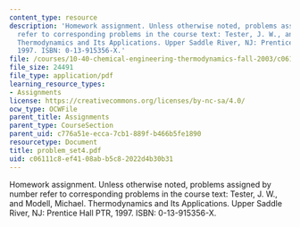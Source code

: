 ```yaml
---
content_type: resource
description: 'Homework assignment. Unless otherwise noted, problems assigned by number
  refer to corresponding problems in the course text: Tester, J. W., and Modell, Michael.
  Thermodynamics and Its Applications. Upper Saddle River, NJ: Prentice Hall PTR,
  1997. ISBN: 0-13-915356-X.'
file: /courses/10-40-chemical-engineering-thermodynamics-fall-2003/c06111c8ef4108abb5c82022d4b30b31_problem_set4.pdf
file_size: 24491
file_type: application/pdf
learning_resource_types:
- Assignments
license: https://creativecommons.org/licenses/by-nc-sa/4.0/
ocw_type: OCWFile
parent_title: Assignments
parent_type: CourseSection
parent_uid: c776a51e-ecca-7cb1-889f-b466b5fe1890
resourcetype: Document
title: problem_set4.pdf
uid: c06111c8-ef41-08ab-b5c8-2022d4b30b31
---
```

Homework assignment. Unless otherwise noted, problems assigned by number refer to corresponding problems in the course text: Tester, J. W., and Modell, Michael. Thermodynamics and Its Applications. Upper Saddle River, NJ: Prentice Hall PTR, 1997. ISBN: 0-13-915356-X.